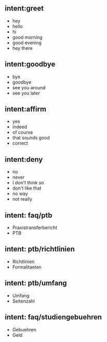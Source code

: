 ## intent:greet
- hey
- hello
- hi
- good morning
- good evening
- hey there

## intent:goodbye
- bye
- goodbye
- see you around
- see you later

## intent:affirm
- yes
- indeed
- of course
- that sounds good
- correct

## intent:deny
- no
- never
- I don't think so
- don't like that
- no way
- not really

## intent: faq/ptb
- Praxistransferbericht
- PTB

## intent: ptb/richtlinien
- Richtlinien
- Formalitaeten

## intent: ptb/umfang
- Umfang
- Seitenzahl

## intent: faq/studiengebuehren
- Gebuehren
- Geld